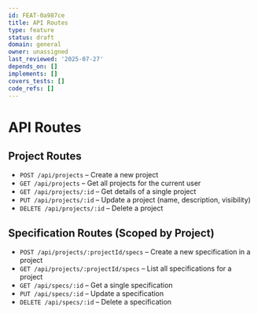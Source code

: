 ```yaml
---
id: FEAT-0a987ce
title: API Routes
type: feature
status: draft
domain: general
owner: unassigned
last_reviewed: '2025-07-27'
depends_on: []
implements: []
covers_tests: []
code_refs: []
---
```

# API Routes

## Project Routes

- `POST /api/projects` – Create a new project
- `GET /api/projects` – Get all projects for the current user
- `GET /api/projects/:id` – Get details of a single project
- `PUT /api/projects/:id` – Update a project (name, description, visibility)
- `DELETE /api/projects/:id` – Delete a project

## Specification Routes (Scoped by Project)

- `POST /api/projects/:projectId/specs` – Create a new specification in a project
- `GET /api/projects/:projectId/specs` – List all specifications for a project
- `GET /api/specs/:id` – Get a single specification
- `PUT /api/specs/:id` – Update a specification
- `DELETE /api/specs/:id` – Delete a specification
